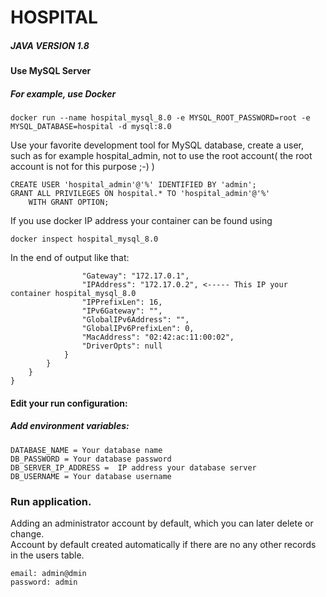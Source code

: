 # HOSPITAL


##### JAVA VERSION 1.8


#### Use MySQL Server
#####  For example, use Docker
	docker run --name hospital_mysql_8.0 -e MYSQL_ROOT_PASSWORD=root -e MYSQL_DATABASE=hospital -d mysql:8.0


Use your favorite development tool for MySQL database, create a user, such as for example hospital_admin,
not to use the root account( the root account is not for this purpose ;-) )


	CREATE USER 'hospital_admin'@'%' IDENTIFIED BY 'admin';
	GRANT ALL PRIVILEGES ON hospital.* TO 'hospital_admin'@'%'
		WITH GRANT OPTION;
	
If you use docker IP address your container can be found using 

	docker inspect hospital_mysql_8.0
	
In the end of output like that:


	                "Gateway": "172.17.0.1",
                    "IPAddress": "172.17.0.2", <----- This IP your container hospital_mysql_8.0
                    "IPPrefixLen": 16,
                    "IPv6Gateway": "",
                    "GlobalIPv6Address": "",
                    "GlobalIPv6PrefixLen": 0,
                    "MacAddress": "02:42:ac:11:00:02",
                    "DriverOpts": null
                }
            }
        }
    }


#### Edit your run configuration:
##### Add environment variables:
	DATABASE_NAME = Your database name
	DB_PASSWORD = Your database password
	DB_SERVER_IP_ADDRESS =  IP address your database server
	DB_USERNAME = Your database username
    

### Run application.
    
 Adding an  administrator account by default,
 which you can later delete or change.  
 Account by default created automatically if there 
 are no any other records in the users table.  

    email: admin@dmin
    password: admin
    